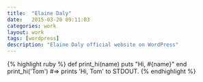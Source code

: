 ```yaml
---
title:  "Elaine Daly"
date:   2015-03-20 09:11:03
categories: work
layout: work
tags: [wordpress]
description: "Elaine Daly official website on WordPress"
---
```


{% highlight ruby %}
def print_hi(name)
  puts "Hi, #{name}"
end
print_hi('Tom')
#=> prints 'Hi, Tom' to STDOUT.
{% endhighlight %}
